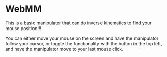 # WebMM

This is a basic manipulator that can do inverse kinematics to find your mouse position!!!

You can either move your mouse on the screen and have the manipulator follow your cursor, or toggle the functionality with the button in the top left, and have the manipulator move to your last mouse click.